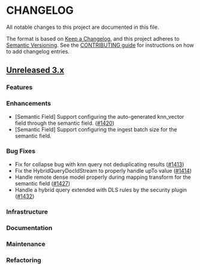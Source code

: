 # CHANGELOG
All notable changes to this project are documented in this file.

The format is based on [Keep a Changelog](https://keepachangelog.com/en/1.0.0/), and this project adheres to [Semantic Versioning](https://semver.org/spec/v2.0.0.html). See the [CONTRIBUTING guide](./CONTRIBUTING.md#Changelog) for instructions on how to add changelog entries.

## [Unreleased 3.x](https://github.com/opensearch-project/neural-search/compare/main...HEAD)

### Features

### Enhancements
- [Semantic Field] Support configuring the auto-generated knn_vector field through the semantic field. ([#1420](https://github.com/opensearch-project/neural-search/pull/1420))
- [Semantic Field] Support configuring the ingest batch size for the semantic field.

### Bug Fixes
- Fix for collapse bug with knn query not deduplicating results ([#1413](https://github.com/opensearch-project/neural-search/pull/1413))
- Fix the HybridQueryDocIdStream to properly handle upTo value ([#1414](https://github.com/opensearch-project/neural-search/pull/1414))
- Handle remote dense model properly during mapping transform for the semantic field ([#1427](https://github.com/opensearch-project/neural-search/pull/1427))
- Handle a hybrid query extended with DLS rules by the security plugin ([#1432](https://github.com/opensearch-project/neural-search/pull/1432))

### Infrastructure

### Documentation

### Maintenance

### Refactoring
